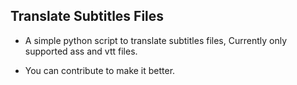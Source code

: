 


## Translate Subtitles Files

- A simple python script to translate subtitles files, Currently only supported ass and vtt files.

- You can contribute to make it better.

